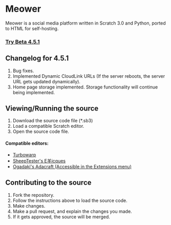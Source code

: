 # Meower
Meower is a social media platform written in Scratch 3.0 and Python, ported to HTML for self-hosting.

### [Try Beta 4.5.1](https://meower-media-co.github.io/Meower)

## Changelog for 4.5.1
1. Bug fixes.
2. Implemented Dynamic CloudLink URLs (If the server reboots, the server URL gets updated dynamically).
3. Home page storage implemented. Storage functionality will continue being implemented.

## Viewing/Running the source
1. Download the source code file (*.sb3)
2. Load a compatible Scratch editor.
3. Open the source code file.

#### Compatible editors:
* [Turbowarp](https://turbowarp.org/editor?extension=https://mikedev101.github.io/cloudlink/B3-0.js)
* [SheepTester's E羊icques](https://sheeptester.github.io/scratch-gui/index.html?extension=https%3A%2F%2Fmikedev101.github.io%2Fcloudlink%2FB3-0.js)
* [Ogadaki's Adacraft (Accessible in the Extensions menu)](https://adacraft.org/)

## Contributing to the source
1. Fork the repository.
2. Follow the instructions above to load the source code.
3. Make changes.
4. Make a pull request, and explain the changes you made.
5. If it gets approved, the source will be merged.
